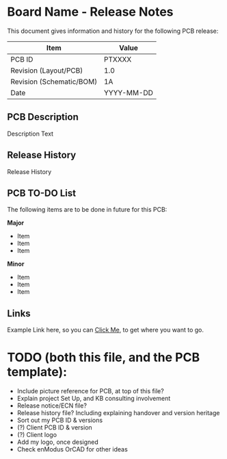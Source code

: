 # Board Name - Release Notes

This document gives information and history for the following PCB release:

|Item                |Value                          |
|----------------|-------------------------------|
|PCB ID                         |PTXXXX         |
|Revision (Layout/PCB)          |1.0            |
|Revision (Schematic/BOM)       |1A             |
|Date                           |YYYY-MM-DD     |

## PCB Description

Description Text

## Release History

Release History

## PCB TO-DO List

The following items are to be done in future for this PCB:

**Major**
- Item
- Item
- Item

**Minor**
- Item
- Item
- Item

## Links

Example Link here, so you can [Click Me](http://www.example.com/), to get where you want to go.


# TODO (both this file, and the PCB template):
- Include picture reference for PCB, at top of this file?
- Explain project Set Up, and KB consulting involvement
- Release notice/ECN file?
- Release history file? Including explaining handover and version heritage
- Sort out my PCB ID & versions
- (?) Client PCB ID & version
- (?) Client logo
- Add my logo, once designed
- Check enModus OrCAD for other ideas
